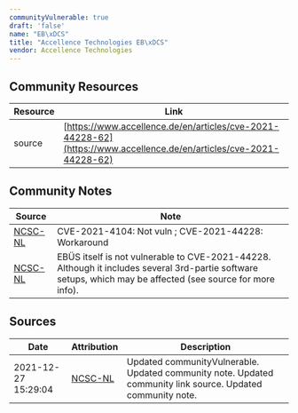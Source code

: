 ```yaml
---
communityVulnerable: true
draft: 'false'
name: "EB\xDCS"
title: "Accellence Technologies EB\xDCS"
vendor: Accellence Technologies
---
```



## Community Resources
| Resource | Link |
| --- | --- |
| source | [https://www.accellence.de/en/articles/cve-2021-44228-62](https://www.accellence.de/en/articles/cve-2021-44228-62) |

## Community Notes
| Source | Note |
| --- | --- |
| [NCSC-NL](https://github.com/NCSC-NL/log4shell/blob/main/software/README.md) | CVE-2021-4104: Not vuln ; CVE-2021-44228: Workaround </ul> |
| [NCSC-NL](https://github.com/NCSC-NL/log4shell/blob/main/software/README.md) | EBÜS itself is not vulnerable to CVE-2021-44228. Although it includes several 3rd-partie software setups, which may be affected (see source for more info). |

## Sources
| Date | Attribution | Description |
| --- | --- | --- |
| 2021-12-27 15:29:04 | [NCSC-NL](https://github.com/NCSC-NL/log4shell/blob/main/software/README.md) | Updated communityVulnerable. Updated community note. Updated community link source. Updated community note.  |
